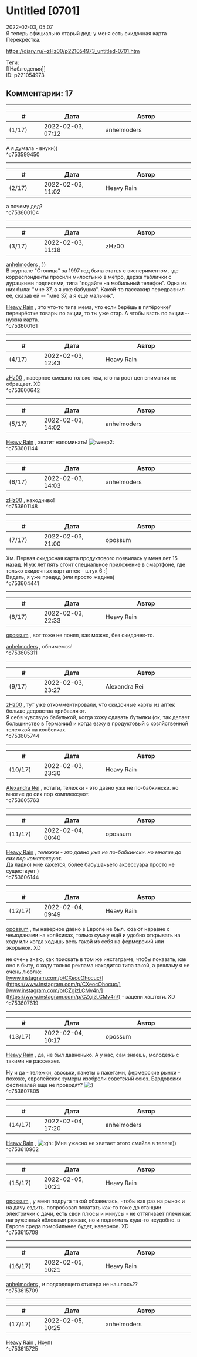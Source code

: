 Untitled [0701]
===============

  
2022-02-03, 05:07  
 Я теперь официально старый дед: у меня есть скидочная карта Перекрёстка.   
  
<https://diary.ru/~zHz00/p221054973_untitled-0701.htm>  
  
Теги:  
[[Наблюдения]]  
ID: p221054973  


Комментарии: 17
---------------

  


---



|         #         |              Дата              |                     Автор                     |           ID           |
| --- | --- | --- | --- |
| (1/17) | 2022-02-03, 07:12 | anhelmoders | c753599450 |

  
 А я думала - внуки))   
 ^c753599450

---



|         #         |              Дата              |                     Автор                     |           ID           |
| --- | --- | --- | --- |
| (2/17) | 2022-02-03, 11:02 | Heavy Rain | c753600104 |

  
 а почему дед?   
 ^c753600104

---



|         #         |              Дата              |                     Автор                     |           ID           |
| --- | --- | --- | --- |
| (3/17) | 2022-02-03, 11:18 | zHz00 | c753600161 |

  
  [anhelmoders](https://anhelmoders.diary.ru "No plans. Only wonders.")  , ))   
 В журнале "Столица" за 1997 год была статья с экспериментом, где корреспонденты просили милостыню в метро, держа таблички с дурацкими подписями, типа "подайте на мобильный телефон". Одна из них была: "мне 37, а я уже бабушка". Какой-то пассажир передразнил её, сказав ей -- "мне 37, а я ещё мальчик".   
   
  [Heavy Rain](https://kogacz.diary.ru "emotional weather report")  , это что-то типа мема, что если берёшь в пятёрочке/перекрёстке товары по акции, то ты уже стар. А чтобы взять по акции -- нужна карта.   
 ^c753600161

---



|         #         |              Дата              |                     Автор                     |           ID           |
| --- | --- | --- | --- |
| (4/17) | 2022-02-03, 12:43 | Heavy Rain | c753600642 |

  
  [zHz00](https://zHz00.diary.ru "Untitled")  , наверное смешно только тем, кто на рост цен внимания не обращает. XD   
 ^c753600642

---



|         #         |              Дата              |                     Автор                     |           ID           |
| --- | --- | --- | --- |
| (5/17) | 2022-02-03, 14:02 | anhelmoders | c753601144 |

  
  [Heavy Rain](https://kogacz.diary.ru "emotional weather report")  , хватит напоминать! ![:weep2:](pics/1158.gif)   
 ^c753601144

---



|         #         |              Дата              |                     Автор                     |           ID           |
| --- | --- | --- | --- |
| (6/17) | 2022-02-03, 14:03 | anhelmoders | c753601148 |

  
  [zHz00](https://zHz00.diary.ru "Untitled")  , находчиво!   
 ^c753601148

---



|         #         |              Дата              |                     Автор                     |           ID           |
| --- | --- | --- | --- |
| (7/17) | 2022-02-03, 21:00 | opossum | c753604441 |

  
 Хм. Первая скидосная карта продуктового появилась у меня лет 15 назад. И уж лет пять стоит специальное приложение в смартфоне, где только скидочных карт аптек - штук 6 :[   
 Видать, я уже прадед (или просто жадина)   
 ^c753604441

---



|         #         |              Дата              |                     Автор                     |           ID           |
| --- | --- | --- | --- |
| (8/17) | 2022-02-03, 22:33 | Heavy Rain | c753605311 |

  
  [opossum](https://pssm.diary.ru "змей о двух головах")  , вот тоже не понял, как можно, без скидочек-то.   
   
  [anhelmoders](https://anhelmoders.diary.ru "No plans. Only wonders.")  , обнимемся!   
 ^c753605311

---



|         #         |              Дата              |                     Автор                     |           ID           |
| --- | --- | --- | --- |
| (9/17) | 2022-02-03, 23:27 | Alexandra Rei | c753605744 |

  
   [zHz00](https://zHz00.diary.ru "Untitled")  , тут уже откомментировали, что скидочные карты из аптек больше дедовства прибавляют.   
 Я себя чувствую бабулькой, когда хожу сдавать бутылки (ок, так делает большинство в Германии) и когда езжу в продуктовый с хозяйственной тележкой на колёсиках.    
 ^c753605744

---



|         #         |              Дата              |                     Автор                     |           ID           |
| --- | --- | --- | --- |
| (10/17) | 2022-02-03, 23:30 | Heavy Rain | c753605763 |

  
  [Alexandra Rei](https://Alexandra-world.diary.ru "[REAL]")  , кстати, тележки - это давно уже не по-бабкински. но многие до сих пор комплексуют.   
 ^c753605763

---



|         #         |              Дата              |                     Автор                     |           ID           |
| --- | --- | --- | --- |
| (11/17) | 2022-02-04, 00:40 | opossum | c753606144 |

  
  [Heavy Rain](https://kogacz.diary.ru "emotional weather report")  ,  *тележки - это давно уже не по-бабкински. но многие до сих пор комплексуют.*    
 Да ладно) мне кажется, более бабушачьего аксессуара просто не существует )   
 ^c753606144

---



|         #         |              Дата              |                     Автор                     |           ID           |
| --- | --- | --- | --- |
| (12/17) | 2022-02-04, 09:49 | Heavy Rain | c753607619 |

  
  [opossum](https://pssm.diary.ru "змей о двух головах")  , ты наверное давно в Европе не был. юзают наравне с чемоданами на колёсиках, только сумку ещё и удобно открывать на ходу или когда ходишь весь такой из себя на фермерский или экорынок. XD   
   
 не очень знаю, как поискать в том же инстаграме, чтобы показать, как оно в быту, с ходу только реклама находится типа такой, а рекламу я не очень люблю:   
  [www.instagram.com/p/CXeocOhocuc/](https://www.instagram.com/p/CXeocOhocuc/)    
  [www.instagram.com/p/CZgizLCMv4n/](https://www.instagram.com/p/CZgizLCMv4n/)  - зацени хэштеги. XD   
 ^c753607619

---



|         #         |              Дата              |                     Автор                     |           ID           |
| --- | --- | --- | --- |
| (13/17) | 2022-02-04, 10:17 | opossum | c753607805 |

  
  [Heavy Rain](https://kogacz.diary.ru "emotional weather report")  , да, не был давненько. А у нас, сам знаешь, молодежь с такими не рассекает.   
   
 Ну и да - тележки, авоськи, пакеты с пакетами, фермерские рынки - похоже, европейские зумеры изобрели советский союз. Бардовских фестивалей еще не проводят? ![:)](pics/3.gif)   
 ^c753607805

---



|         #         |              Дата              |                     Автор                     |           ID           |
| --- | --- | --- | --- |
| (14/17) | 2022-02-04, 17:20 | anhelmoders | c753610962 |

  
  [Heavy Rain](https://kogacz.diary.ru "emotional weather report")  , ![:gh:](pics/50181663.gif) (Мне ужасно не хватает этого смайла в телеге))   
 ^c753610962

---



|         #         |              Дата              |                     Автор                     |           ID           |
| --- | --- | --- | --- |
| (15/17) | 2022-02-05, 10:21 | Heavy Rain | c753615708 |

  
  [opossum](https://pssm.diary.ru "змей о двух головах")  , у меня подруга такой обзавелась, чтобы как раз на рынок и на дачу ездить. попробовал покатать как-то тоже до станции электрички с дачи, есть свои плюсы и минусы - не оттягивает плечи как нагруженный яблоками рюкзак, но и поднимать куда-то неудобно. в Европе среда помобильнее будет, наверное. XD   
 ^c753615708

---



|         #         |              Дата              |                     Автор                     |           ID           |
| --- | --- | --- | --- |
| (16/17) | 2022-02-05, 10:21 | Heavy Rain | c753615709 |

  
  [anhelmoders](https://anhelmoders.diary.ru "No plans. Only wonders.")  , и подходящего стикера не нашлось??   
 ^c753615709

---



|         #         |              Дата              |                     Автор                     |           ID           |
| --- | --- | --- | --- |
| (17/17) | 2022-02-05, 10:25 | anhelmoders | c753615725 |

  
  [Heavy Rain](https://kogacz.diary.ru "emotional weather report")  , Ноуп(   
 ^c753615725
